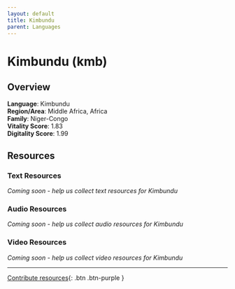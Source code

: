 ```yaml
---
layout: default
title: Kimbundu
parent: Languages
---
```


# Kimbundu (kmb)

## Overview

**Language**: Kimbundu  
**Region/Area**: Middle Africa, Africa  
**Family**: Niger-Congo  
**Vitality Score**: 1.83  
**Digitality Score**: 1.99  

## Resources

### Text Resources
*Coming soon - help us collect text resources for Kimbundu*

### Audio Resources
*Coming soon - help us collect audio resources for Kimbundu*

### Video Resources
*Coming soon - help us collect video resources for Kimbundu*

---

[Contribute resources](https://fairtrain.github.io/){: .btn .btn-purple }
